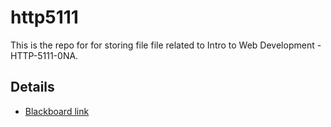 # http5111
This is the repo for for storing file file related to Intro to Web Development - HTTP-5111-0NA.
## Details
- [Blackboard link](https://learn.humber.ca/ultra/courses/_233703_1/outline)
